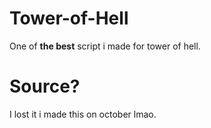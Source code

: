 # Tower-of-Hell
One of **the best** script i made for tower of hell.

# Source?
I lost it i made this on october lmao.

